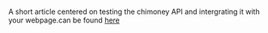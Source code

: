 A short article centered on testing the chimoney API and intergrating it with your webpage.can be found [here](https://elogs.hashnode.dev/how-to-get-started-with-the-chimoney-api-for-developers)  